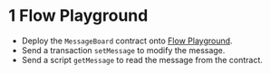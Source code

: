 # 1 Flow Playground

- Deploy the `MessageBoard` contract onto [Flow Playground](https://play.onflow.org).
- Send a transaction `setMessage` to modify the message.
- Send a script `getMessage` to read the message from the contract.
